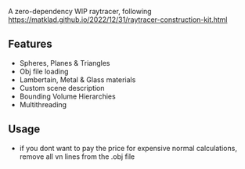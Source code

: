A zero-dependency WIP raytracer, following https://matklad.github.io/2022/12/31/raytracer-construction-kit.html

## Features
- Spheres, Planes & Triangles
- Obj file loading
- Lambertain, Metal & Glass materials
- Custom scene description
- Bounding Volume Hierarchies
- Multithreading

## Usage
- if you dont want to pay the price for expensive normal calculations, remove all vn lines from the .obj file
